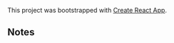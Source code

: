 This project was bootstrapped with [Create React App](https://github.com/facebook/create-react-app).

## Notes
